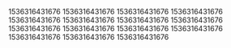 1536316431676
1536316431676
1536316431676
1536316431676
1536316431676
1536316431676
1536316431676
1536316431676
1536316431676
1536316431676
1536316431676
1536316431676
1536316431676
1536316431676
1536316431676